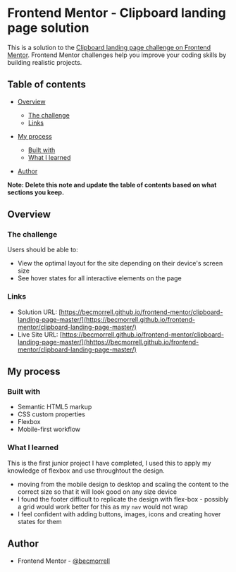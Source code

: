 # Frontend Mentor - Clipboard landing page solution

This is a solution to the [Clipboard landing page challenge on Frontend Mentor](https://www.frontendmentor.io/challenges/clipboard-landing-page-5cc9bccd6c4c91111378ecb9). Frontend Mentor challenges help you improve your coding skills by building realistic projects. 

## Table of contents

- [Overview](#overview)
  - [The challenge](#the-challenge)
  - [Links](#links)
- [My process](#my-process)
  - [Built with](#built-with)
  - [What I learned](#what-i-learned)

- [Author](#author)


**Note: Delete this note and update the table of contents based on what sections you keep.**

## Overview

### The challenge

Users should be able to:

- View the optimal layout for the site depending on their device's screen size
- See hover states for all interactive elements on the page

### Links

- Solution URL: [https://becmorrell.github.io/frontend-mentor/clipboard-landing-page-master/](https://becmorrell.github.io/frontend-mentor/clipboard-landing-page-master/)
- Live Site URL: [https://becmorrell.github.io/frontend-mentor/clipboard-landing-page-master/](hhttps://becmorrell.github.io/frontend-mentor/clipboard-landing-page-master/)

## My process

### Built with

- Semantic HTML5 markup
- CSS custom properties
- Flexbox
- Mobile-first workflow


### What I learned

This is the first junior project I have completed, I used this to apply my knowledge of flexbox and use throughtout the design.

- moving from the mobile design to desktop and scaling the content to the correct size so that it will look good on any size device
- I found the footer difficult to replicate the design with flex-box - possibly a grid would work better for this as my `nav` would not wrap 
- I feel confident with adding buttons, images, icons and creating hover states for them 


## Author

- Frontend Mentor - [@becmorrell](https://www.frontendmentor.io/profile/becmorrell)

